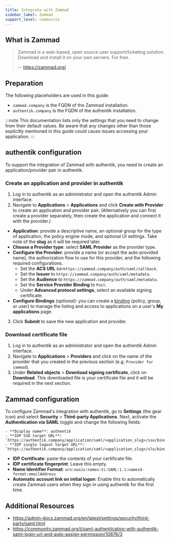 ```yaml
---
title: Integrate with Zammad
sidebar_label: Zammad
support_level: community
---
```


## What is Zammad

> Zammad is a web-based, open source user support/ticketing solution.
> Download and install it on your own servers. For free.
>
> -- https://zammad.org/

## Preparation

The following placeholders are used in this guide:

- `zammad.company` is the FQDN of the Zammad installation.
- `authentik.company` is the FQDN of the authentik installation.

:::note
This documentation lists only the settings that you need to change from their default values. Be aware that any changes other than those explicitly mentioned in this guide could cause issues accessing your application.
:::

## authentik configuration

To support the integration of Zammad with authentik, you need to create an application/provider pair in authentik.

### Create an application and provider in authentik

1. Log in to authentik as an administrator and open the authentik Admin interface.
2. Navigate to **Applications** > **Applications** and click **Create with Provider** to create an application and provider pair. (Alternatively you can first create a provider separately, then create the application and connect it with the provider.)

- **Application**: provide a descriptive name, an optional group for the type of application, the policy engine mode, and optional UI settings. Take note of the **slug** as it will be required later.
- **Choose a Provider type**: select **SAML Provider** as the provider type.
- **Configure the Provider**: provide a name (or accept the auto-provided name), the authorization flow to use for this provider, and the following required configurations.
    - Set the **ACS URL** `bd>https://zammad.company/auth/saml/callback`.
    - Set the **Issuer** to `https://zammad.company/auth/saml/metadata`.
    - Set the **Audience** to `https://zammad.company/auth/saml/metadata`.
    - Set the **Service Provider Binding** to `Post`.
    - Under **Advanced protocol settings**, select an available signing certificate.
- **Configure Bindings** _(optional)_: you can create a [binding](/docs/add-secure-apps/flows-stages/bindings/) (policy, group, or user) to manage the listing and access to applications on a user's **My applications** page.

3. Click **Submit** to save the new application and provider.

### Download certificate file

1. Log in to authentik as an administrator and open the authentik Admin interface.
2. Navigate to **Applications** > **Providers** and click on the name of the provider that you created in the previous section (e.g. `Provider for zammad`).
3. Under **Related objects** > **Download signing certificate**, click on **Download**. This downloaded file is your certificate file and it will be required in the next section.

## Zammad configuration

To configure Zammad's integration with authentik, go to **Settings** (the gear icon) and select **Security** > **Third-party Applications**. Next, activate the **Authentication via SAML** toggle and change the following fields:

    - **Display name**: authentik
    - **IDP SSO target URL**: `https://authentik.company/application/saml/<application_slug>/sso/binding/post/`
    - **IDP single logout target URL**: `https://authentik.company/application/saml/<application_slug>/slo/binding/redirect/`

- **IDP Certificate**: paste the contents of your certificate file.
- **IDP certificate fingerprint**: Leave this empty.
- **Name Identifier Format**: `urn:oasis:names:tc:SAML:1.1:nameid-format:emailAddress`
- **Automatic account link on initial logon**: Enable this to automatically create Zammad users when they sign in using authentik for the first time.

## Additional Resources

- https://admin-docs.zammad.org/en/latest/settings/security/third-party/saml.html
- https://community.zammad.org/t/saml-authentication-with-authentik-saml-login-url-and-auto-assign-permission/10876/3
